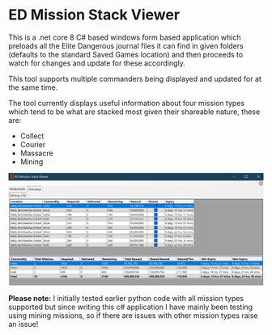 # ED Mission Stack Viewer

This is a .net core 8 C# based windows form based application which preloads all the Elite Dangerous journal files it can find in given folders (defaults to the standard Saved Games location) and then proceeds to watch for changes and update for these accordingly.

This tool supports multiple commanders being displayed and updated for at the same time.

The tool currently displays useful information about four mission types which tend to be what are stacked most given their shareable nature, these are:
- Collect
- Courier
- Massacre
- Mining

![Screenshot](screenshot.png)

**Please note:** I initially tested earlier python code with all mission types supported but since writing this c# application I have mainly been testing using mining missions, so if there are issues with other mission types raise an issue!
